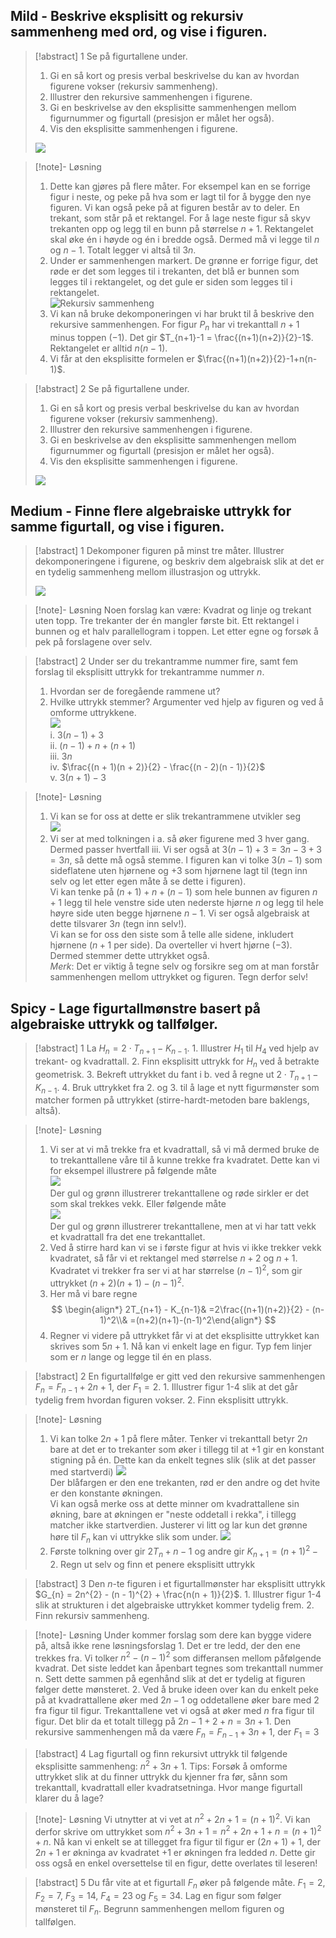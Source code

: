 ## Mild - Beskrive eksplisitt og rekursiv sammenheng med ord, og vise i figuren.

> [!abstract] 1
>  Se på figurtallene under.
>  
>   1. Gi en så kort og presis verbal beskrivelse du kan av hvordan figurene vokser (rekursiv sammenheng).
>   2. Illustrer den rekursive sammenhengen i figurene.
>   3. Gi en beskrivelse av den eksplisitte sammenhengen mellom figurnummer og figurtall (presisjon er målet her også).
>   4. Vis den eksplisitte sammenhengen i figurene.
>  
>  ![](https://raw.githubusercontent.com/Andremartiny/MA-173/main/img/tallteo/image2.png)

> [!note]- Løsning 
> 1. Dette kan gjøres på flere måter. For eksempel kan en se forrige figur i neste, og peke på hva som er lagt til for å bygge den nye figuren. Vi kan også peke på at figuren består av to deler. En trekant, som står på et rektangel. For å lage neste figur så skyv trekanten opp og legg til en bunn på størrelse $n+1$. Rektangelet skal øke én i høyde og én i bredde også. Dermed må vi legge til $n$ og $n-1$. Totalt legger vi altså til $3n$. 
> 2. Under er sammenhengen markert. De grønne er forrige figur, det røde er det som legges til i trekanten, det blå er bunnen som legges til i rektangelet, og det gule er siden som legges til i rektangelet. <br> ![Rekursiv sammenheng](https://raw.githubusercontent.com/Andremartiny/MA-173/main/img/tallteo/rekursiv.svg) 
> 3. Vi kan nå bruke dekomponeringen vi har brukt til å beskrive den rekursive sammenhengen. For figur $P_n$ har vi trekanttall $n+1$ minus toppen ($-1$). Det gir $T_{n+1}-1 = \frac{(n+1)(n+2)}{2}-1$. Rektangelet er alltid $n(n-1)$. 
> 4. Vi får at den eksplisitte formelen er $\frac{(n+1)(n+2)}{2}-1+n(n-1)$.

> [!abstract] 2
> Se på figurtallene under.
>  
>   1. Gi en så kort og presis verbal beskrivelse du kan av hvordan figurene vokser (rekursiv sammenheng).
>   2. Illustrer den rekursive sammenhengen i figurene.
>   3. Gi en beskrivelse av den eksplisitte sammenhengen mellom figurnummer og figurtall (presisjon er målet her også).
>   4. Vis den eksplisitte sammenhengen i figurene.
>
> ![](https://raw.githubusercontent.com/Andremartiny/MA-173/main/img/tallteo/image3.png)

## Medium - Finne flere algebraiske uttrykk for samme figurtall, og vise i figuren.

> [!abstract] 1
> Dekomponer figuren på minst tre måter. Illustrer dekomponeringene i figurene, og beskriv dem algebraisk slik at det er en tydelig sammenheng mellom illustrasjon og uttrykk.
> 
> ![](https://raw.githubusercontent.com/Andremartiny/MA-173/main/img/tallteo/image2.png)
> 

> [!note]- Løsning 
>  Noen forslag kan være: Kvadrat og linje og trekant uten topp. Tre trekanter der én mangler første bit. Ett rektangel i bunnen og et halv parallellogram i toppen. Let etter egne og forsøk å pek på forslagene over selv.

> [!abstract] 2
> Under ser du trekantramme nummer fire, samt fem forslag til eksplisitt uttrykk for trekantramme nummer $n$. 
> 1. Hvordan ser de foregående rammene ut? 
> 2. Hvilke uttrykk stemmer? Argumenter ved hjelp av figuren og ved å omforme uttrykkene. <br>![](https://raw.githubusercontent.com/Andremartiny/MA-173/main/img/2023-04-03-20-19-18.png) <br> i. $3(n - 1) + 3$ <br> ii. $(n - 1) + n + (n + 1)$<br> iii. $3n$<br> iv. $\frac{(n + 1)(n + 2)}{2} - \frac{(n - 2)(n - 1)}{2}$ <br> v. $3(n + 1) - 3$

> [!note]- Løsning 
> 1. Vi kan se for oss at dette er slik trekantrammene utvikler seg <br> ![](https://raw.githubusercontent.com/Andremartiny/MA-173/main/img/2023-04-03-20-23-57.png)
> 2. Vi ser at med tolkningen i a. så øker figurene med $3$ hver gang. Dermed passer hvertfall iii. Vi ser også at $3(n-1)+3 = 3n - 3 + 3 = 3n$, så dette må også stemme. I figuren kan vi tolke $3(n-1)$ som sideflatene uten hjørnene og $+3$ som hjørnene lagt til (tegn inn selv og let etter egen måte å se dette i figuren). <br>  Vi kan tenke på $(n+1) + n + (n-1)$ som hele bunnen av figuren $n+1$ legg til hele venstre side uten nederste hjørne $n$ og legg til hele høyre side uten begge hjørnene $n-1$. Vi ser også algebraisk at dette tilsvarer $3n$ (tegn inn selv!). <br>   Vi kan se for oss den siste som å telle alle sidene, inkludert hjørnene ($n+1$ per side). Da overteller vi hvert hjørne ($-3$). Dermed stemmer dette uttrykket også. <br> *Merk*: Det er viktig å tegne selv og forsikre seg om at man forstår sammenhengen mellom uttrykket og figuren. Tegn derfor selv!

## Spicy - Lage figurtallmønstre basert på algebraiske uttrykk og tallfølger.

> [!abstract] 1
> La $H_{n} = 2 \cdot T_{n + 1} - K_{n - 1}$.
>     1. Illustrer $H_{1}$ til $H_{4}$ ved hjelp av trekant- og kvadrattall.
>     2. Finn eksplisitt uttrykk for $H_{n}$ ved å betrakte geometrisk.
>     3. Bekreft uttrykket du fant i b. ved å regne ut $2 \cdot T_{n + 1} - K_{n - 1}$.
>     4. Bruk uttrykket fra 2. og 3. til å lage et nytt figurmønster som matcher formen på uttrykket (stirre-hardt-metoden bare baklengs, altså).

> [!note]- Løsning 
> 1. Vi ser at vi må trekke fra et kvadrattall, så vi må dermed bruke de to trekanttallene våre til å kunne trekke fra kvadratet. Dette kan vi for eksempel illustrere på følgende måte <br>![](https://raw.githubusercontent.com/Andremartiny/MA-173/main/img/2023-04-25-12-58-11.png)<br>Der gul og grønn illustrerer trekanttallene og røde sirkler er det som skal trekkes vekk. Eller følgende måte<br>![](https://raw.githubusercontent.com/Andremartiny/MA-173/main/img/2023-04-25-12-58-27.png)<br>Der gul og grønn illustrerer trekanttallene, men at vi har tatt vekk et kvadrattall fra det ene trekanttallet.
> 2. Ved å stirre hard kan vi se i første figur at hvis vi ikke trekker vekk kvadratet, så får vi et rektangel med størrelse $n+2$ og $n+1$. Kvadratet vi trekker fra ser vi at har størrelse $(n-1)^2$, som gir uttrykket $(n+2)(n+1)-(n-1)^2$.
> 3. Her må vi bare regne 
> $$
> \begin{align*} 2T_{n+1} - K_{n-1}& =2\frac{(n+1)(n+2)}{2} - (n-1)^2\\& =(n+2)(n+1)-(n-1)^2\end{align*}
> $$
> 4. Regner vi videre på uttrykket får vi at det eksplisitte uttrykket kan skrives som $5n+1$. Nå kan vi enkelt lage en figur. Typ fem linjer som er $n$ lange og legge til én en plass.



> [!abstract] 2
>  En figurtallfølge er gitt ved den rekursive sammenhengen $F_{n} = F_{n - 1} + 2n + 1$, der $F_{1} = 2$.
>      1. Illustrer figur 1-4 slik at det går tydelig frem hvordan figuren vokser.
>      2. Finn eksplisitt uttrykk.

> [!note]- Løsning 
> 1. Vi kan tolke $2n+1$ på flere måter. Tenker vi trekanttall betyr $2n$ bare at det er to trekanter som øker i tillegg til at $+1$ gir en konstant stigning på én. Dette kan da enkelt tegnes slik (slik at det passer med startverdi) ![](https://raw.githubusercontent.com/Andremartiny/MA-173/84e852cc6984eff8c35e37d2b31ab0c7afdf17c4/img/tallteo/2npluss1rekursivsomtrekant.drawio.svg) <br> Der blåfargen er den ene trekanten, rød er den andre og det hvite er den konstante økningen. <br> Vi kan også merke oss at dette minner om kvadrattallene sin økning, bare at økningen er "neste oddetall i rekka", i tillegg matcher ikke startverdien. Justerer vi litt og lar kun det grønne høre til $F_n$ kan vi uttrykke slik som under. ![](https://raw.githubusercontent.com/Andremartiny/MA-173/84e852cc6984eff8c35e37d2b31ab0c7afdf17c4/img/tallteo/2npluss1somkvardat.drawio.svg)<br>
> 2. Første tolkning over gir $2T_n + n-1$ og andre gir $K_{n+1}=(n+1)^2-2$. Regn ut selv og finn et penere eksplisitt uttrykk



> [!abstract] 3
>  Den $n$-te figuren i et figurtallmønster har eksplisitt uttrykk $G_{n} = 2n^{2} - (n - 1)^{2} + \frac{n(n + 1)}{2}$.
>      1. Illustrer figur 1-4 slik at strukturen i det algebraiske uttrykket kommer tydelig frem.
>      2. Finn rekursiv sammenheng.

> [!note]- Løsning 
> Under kommer forslag som dere kan bygge videre på, altså ikke rene løsningsforslag
>     1. Det er tre ledd, der den ene trekkes fra. Vi tolker $n^2-(n-1)^2$ som differansen mellom påfølgende kvadrat. Det siste leddet kan åpenbart tegnes som trekanttall nummer n. Sett dette sammen på egenhånd slik at det er tydelig at figuren følger dette mønsteret.
>     2. Ved å bruke ideen over kan du enkelt peke på at kvadrattallene øker med $2n-1$ og oddetallene øker bare med $2$ fra figur til figur. Trekanttallene vet vi også at øker med $n$ fra figur til figur. Det blir da et totalt tillegg på $2n-1+2+n = 3n+1$. Den rekursive sammenhengen må da være $F_n = F_{n-1}+3n+1$, der $F_1 = 3$


> [!abstract] 4
> Lag figurtall og finn rekursivt uttrykk til følgende eksplisitte sammenheng: $n^{2} + 3n + 1$. Tips: Forsøk å omforme uttrykket slik at du finner uttrykk du kjenner fra før, sånn som trekanttall, kvadrattall eller kvadratsetninga. Hvor mange figurtall klarer du å lage?

> [!note]- Løsning 
> Vi utnytter at vi vet at $n^2 + 2n + 1 = (n+1)^2$. Vi kan derfor skrive om uttrykket som $n^2 + 3n + 1 = n^2 + 2n + 1 +n = (n+1)^2+n$. Nå kan vi enkelt se at tillegget fra figur til figur er $(2n+1) + 1$, der $2n+1$ er økninga av kvadratet $+1$ er økningen fra ledded $n$. Dette gir oss også en enkel oversettelse til en figur, dette overlates til leseren!


> [!abstract] 5
> Du får vite at et figurtall $F_n$ øker på følgende måte. $F_1 = 2$, $F_2 = 7$, $F_3 = 14$, $F_4 = 23$ og $F_5 = 34$. Lag en figur som følger mønsteret til $F_n$. Begrunn sammenhengen mellom figuren og tallfølgen.